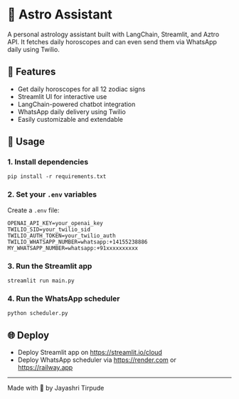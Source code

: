 
# 🌟 Astro Assistant

A personal astrology assistant built with LangChain, Streamlit, and Aztro API. It fetches daily horoscopes and can even send them via WhatsApp daily using Twilio.

## 🧩 Features
- Get daily horoscopes for all 12 zodiac signs
- Streamlit UI for interactive use
- LangChain-powered chatbot integration
- WhatsApp daily delivery using Twilio
- Easily customizable and extendable

## 🚀 Usage

### 1. Install dependencies
```
pip install -r requirements.txt
```

### 2. Set your `.env` variables
Create a `.env` file:
```
OPENAI_API_KEY=your_openai_key
TWILIO_SID=your_twilio_sid
TWILIO_AUTH_TOKEN=your_twilio_auth
TWILIO_WHATSAPP_NUMBER=whatsapp:+14155238886
MY_WHATSAPP_NUMBER=whatsapp:+91xxxxxxxxxx
```

### 3. Run the Streamlit app
```
streamlit run main.py
```

### 4. Run the WhatsApp scheduler
```
python scheduler.py
```

## 🌐 Deploy
- Deploy Streamlit app on https://streamlit.io/cloud
- Deploy WhatsApp scheduler via https://render.com or https://railway.app

---

Made with 💫 by Jayashri Tirpude
